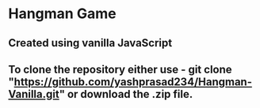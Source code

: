 # Hangman Game

## Created using vanilla JavaScript

## To clone the repository either use - git clone "https://github.com/yashprasad234/Hangman-Vanilla.git" or download the .zip file.
